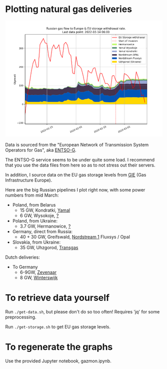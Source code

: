 # Plotting natural gas deliveries 

![](russian-gas.png)

Data is sourced from the "European Network of Transmission System Operators for
Gas", aka [ENTSO-G](https://entsog.eu).

The ENTSO-G service seems to be under quite some load. I recommend that you
use the data files from here so as to not stress out their servers.

In addition, I source data on the EU gas storage levels from
[GIE](https://agsi.gie.eu/#/historical/eu) (Gas Infrastructure Europe). 

Here are the big Russian pipelines I plot right now, with some power numbers
from mid March:

 * Poland, from Belarus
   * 15 GW, Kondratki, [Yamal](https://transparency.entsog.eu/api/v1/operationalData.xlsx?forceDownload=true&pointDirection=by-tso-0001itp-00104exit,pl-tso-0001itp-00104entry&from=2021-11-13&to=2022-03-12&indicator=Physical%20Flow&periodType=hour&timezone=CET&limit=-1&dataset=1&directDownload=true)
   * 6 GW,  Wysokoje,  [?](https://transparency.entsog.eu/#/points/data?points=by-tso-0001itp-00092exit%2Cpl-tso-0002itp-00092entry&zoom=hour)
 * Poland, from Ukraine: 
   * 3.7 GW, Hermanowice, [?](https://transparency.entsog.eu/#/points/data?points=ua-tso-0001itp-10008exit%2Cua-tso-0001itp-10008entry)
 * Germany, direct from Russia:
   * 40 + 30 GW, Greifswald, [Nordstream 1](https://transparency.entsog.eu/#/points/data?points=ru-tso-0002itp-00120exit%2Cde-tso-0018itp-00297entry%2Cde-tso-0016itp-00251entry%2Cde-tso-0005itp-00491entry%2Cde-tso-0001itp-00247entry%2Cde-tso-0015itp-00250entry%2Cde-tso-0001itp-00251entry%2Cde-tso-0020itp-00454entry%2Cde-tso-0017itp-00247entry&zoom=hour)
	Fluxsys / Opal
 * Slovakia, from Ukraine:
   * 35 GW, Uhzgorod, [Transgas](https://transparency.entsog.eu/#/points/data?points=ua-tso-0001itp-00434exit%2Cua-tso-0001itp-00433exit%2Cua-tso-0001itp-00117exit%2Cua-tso-0001itp-00431exit%2Cua-tso-0001itp-00432exit%2Csk-tso-0001itp-00117entry&zoom=hour)

Dutch deliveries:
 * To Germany
   * 6-9GW, [Zevenaar](https://transparency.entsog.eu/#/points/data?points=nl-tso-0001itp-00259exit%2Cde-tso-0009itp-00060entry%2Cde-tso-0002itp-00026entry)
   * 8 GW, [Winterswijk](https://transparency.entsog.eu/#/points/data?points=nl-tso-0001itp-00078exit%2Cde-tso-0009itp-00078entry)

# To retrieve data yourself
Run `./get-data.sh`, but please don't do so too often!
Requires 'jq' for some preprocessing.

Run `./get-storage.sh` to get EU gas storage levels.

# To regenerate the graphs
Use the provided Jupyter notebook, gazmon.ipynb.

